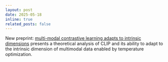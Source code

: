 ```yaml
---
layout: post
date: 2025-05-18
inline: true
related_posts: false
---
```


New preprint: [multi-modal contrastive learning adapts to intrinsic dimensions](https://arxiv.org/abs/2505.12473) presents a theoretical analysis of CLIP and its ability to adapt to the intrinsic dimension of multimodal data enabled by temperature optimization.

